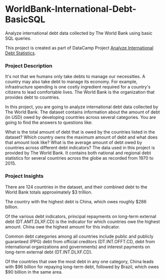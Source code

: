 # WorldBank-International-Debt-BasicSQL
Analyze international debt data collected by The World Bank using basic SQL queries.

This project is created as part of DataCamp Project [Analyze International Debt Statistics](https://app.datacamp.com/learn/projects/754).

### Project Description

It's not that we humans only take debts to manage our necessities. A country may also take debt to manage its economy. For example, infrastructure spending is one costly ingredient required for a country's citizens to lead comfortable lives. The World Bank is the organization that provides debt to countries.

In this project, you are going to analyze international debt data collected by The World Bank. The dataset contains information about the amount of debt (in USD) owed by developing countries across several categories. You are going to find the answers to questions like:

What is the total amount of debt that is owed by the countries listed in the dataset? Which country owns the maximum amount of debt and what does that amount look like? What is the average amount of debt owed by countries across different debt indicators? The data used in this project is provided by The World Bank. It contains both national and regional debt statistics for several countries across the globe as recorded from 1970 to 2015.


### Project Insights

There are 124 countries in the dataset, and their combined debt to the World Bank totals approximately $3 trillion. 

The country with the highest debt is China, which owes roughly $286 billion. 

Of the various debt indicators, principal repayments on long-term external debt (DT.AMT.DLXF.CD) is the indicator for which countries owe the highest amount.  China owe the highest amount for this indicator.

Common debt categories among all countries include public and publicly guaranteed (PPG) debt from official creditors (DT.INT.OFFT.CD, debt from international organizations and governments) and interest payments on long-term external debt (DT.INT.DLXF.CD). 

Of the countries that owe the most debt in any one category, China leads with $96 billion for repaying long-term debt, followed by Brazil, which owes $90 billion in the same area.

